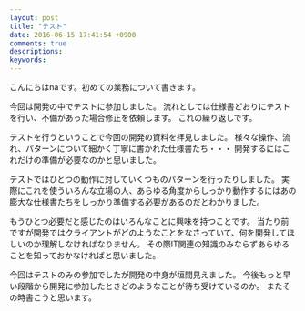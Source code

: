 ```yaml
---
layout: post
title: "テスト"
date: 2016-06-15 17:41:54 +0900
comments: true
descriptions:
keywords:
---
```


こんにちはnaです。初めての業務について書きます。




今回は開発の中でテストに参加しました。
流れとしては仕様書どおりにテストを行い、不備があった場合修正を依頼します。
これの繰り返しです。<!--more-->



テストを行うということで今回の開発の資料を拝見しました。
様々な操作、流れ、パターンについて細かく丁寧に書かれた仕様書たち・・・
開発するにはこれだけの準備が必要なのかと思いました。



テストではひとつの動作に対していくつものパターンを行ったりしました。
実際にこれを使ういろんな立場の人、あらゆる角度からしっかり動作するにはあの膨大な仕様書たちをしっかり準備する必要があるのだとわかりました。



もうひとつ必要だと感じたのはいろんなことに興味を持つことです。
当たり前ですが開発ではクライアントがどのようなことをなさっていて、何を開発してほしいのか理解しなければなりません。
その際IT関連の知識のみならずあらゆることを知っておかなければと思いました。




今回はテストのみの参加でしたが開発の中身が垣間見えました。
今後もっと早い段階から開発に参加したときどのようなことが待ち受けているのか。
またその時書こうと思います。

